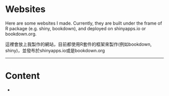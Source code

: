 # Websites
Here are some websites I made. Currently, they are built under the frame of R package (e.g. shiny, bookdown), and deployed on shinyapps.io or bookdown.org.

這裡會放上我製作的網站，目前都使用R套件的框架來製作(例如bookdown, shiny)，並發布於shinyapps.io或是bookdown.org
___

# Content
<ul>
  <li></li>
</ul>
